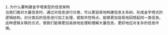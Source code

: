 
	1.为什么要构建金字塔类型的信息架构
	当我们面对大量信息时，通过对信息进行分类，可以更容易地构建信息关系树，形成金字塔式的逻辑结构。对分类后的信息进行加工处理，提取共性特点，能够更加容易地回想起同一类信息。这种逻辑关联的方式，使我们能够更加高效地处理和理解大量信息，更好地应对复杂的信息环境。
	